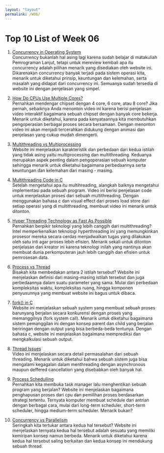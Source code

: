 ```yaml
---
layout: "layout"
permalink: /W06/
---
```


# Top 10 List of Week 06

1. [Concurrency in Operating System](https://www.geeksforgeeks.org/concurrency-in-operating-system/)<br>
Concurrency bukanlah hal asing lagi karena sudah belajar di matakuliah Pemrograman Lanjut, tetapi untuk mereview kembali apa itu concurrency adalah pilihan menarik yang disediakan oleh website ini. Dikarenakan concurrency banyak terjadi pada sistem operasi kita, menarik untuk diketahui prinsip, keuntungan dan kelemahan, serta masalah yang didapat dari concurrency ini. Semuanya sudah tersedia di website ini dengan penjelasan yang simpel.

2. [How Do CPUs Use Multiple Cores?](https://www.youtube.com/watch?v=S3I5WNHbnJ0)<br>
Pernahkan mendengar chipset dengan 4 core, 6 core, atau 8 core? Jika pernah, sebaiknya Anda menonton video ini karena berisi penjelasan video interaktif bagaimana sebuah chipset dengan banyak core bekerja. Menarik untuk diketahui, karena pada kenyataannya kita membutuhkan pengoperasian berbagai proses secara bersamaan. Dengan menonton video ini akan menjadi tercerahkan didukung dengan animasi dan penjelasan yang cukup mudah dimengerti.

3. [Multithreading vs Multiprocessing](https://www.guru99.com/difference-between-multiprocessing-and-multithreading.html)<br>
Website ini menjelaskan karakteristik dan perbedaan dari kedua istilah yang tidak asing yaitu multiprocessing dan multithreading. Keduanya merupakan aspek penting dalam pengoperasian sebuah komputer sehingga menarik untuk diketahui bagaimana perbedaannya serta keuntungan dan kelemahan dari masing - masing. 

4. [Multithreading Code in C](https://www.youtube.com/watch?v=7ENFeb-J75k)<br>
Setelah mengetahui apa itu multihreading, alangkah baiknya mengetahui implementasi pada sebuah program. Video ini berisi penjelasan code untuk menjelaskan proses dari sebuah multithreading. Dengan menggunakan bahasa c dan visual effect dari proses load store dari setiap operasi yang di multithreading, membuat video ini menarik untuk ditonton.

5. [Hyper Threading Technology as Fast As Possible](https://www.youtube.com/watch?v=wnS50lJicXc)<br>
Pernahkan berpikir teknologi yang lebih canggih dari multithreading? Intel memperkenalkan teknologi hyperthreading ini yang memungkinkan prosesor mereka secara cerdas menjadwalkan tugas yang dilakukan oleh satu inti agar proses lebih efisien. Menarik sekali untuk ditonton penjelasan dari kreator ini karena teknologi inilah yang nantinya akan membuat dunia perkomputeran jauh lebih canggih dan efisien untuk pemrosesan data.

6. [Process vs Thread](https://www.geeksforgeeks.org/difference-between-process-and-thread/)<br>
Bisakah kita membedakan antara 2 istilah tersebut? Website ini menjelaskan definisi dari masing-masing istilah tersebut dan juga perbedaannya dalam suatu parameter yang sama. Mulai dari perbedaan kompleksitas waktu, kompleksitas ruang, hingga komponen penyusunnya yang membuat website ini bagus untuk dibaca.

7. [fork() in C](https://www.geeksforgeeks.org/fork-system-call/)<br>
Website ini menjelaskan sebuah system yang membuat sebuah proses barunyang berjalan secara konkurensi dengan proses yang memanggilnya (fork system call). Menarik untuk diketahui bagaimana sistem pemanggilan ini dengan konsep parent dan child yang berjalan beriringan dengan output yang bisa berbeda-beda tentunya. Dengan bahasa c,  website ini menjelaskan bagaimana memprediksi dan mengkalkulasi sebuah output.

8. [Thread Issues](https://www.youtube.com/watch?v=wNns0kIDC68)<br>
Video ini menjelaskan secara detail permasalahan dari sebuah threading. Menarik untuk diketahui bahwa sebuah sistem juga bisa mengalami kegagalan dalam menthreading dengan asynchronous maupun deffered cancellation yang disebabkan oleh banyak hal.

9. [Process Schedulling](https://www.tutorialspoint.com/operating_system/os_process_scheduling.htm)<br>
Pernahkan kita membuka task manager lalu menghentikan sebuah program yang berjalan? Website ini menjelaskan bagaimana penghapusan proses dari cpu dan pemilihan proses berdasarkan strategi tertentu. Ternyata komputer membuat schedule dari antrian  dengan berbagai cara, mulai dari long-term scheduler, short-term scheduler, hingga medium-term scheduler. Menarik bukan?

10. [Concurrency vs Parallelism](https://medium.com/@itIsMadhavan/concurrency-vs-parallelism-a-brief-review-b337c8dac350)<br>
Seringkah kita tertukar antara kedua hal tersebut? Website ini menjelaskan ternyata kedua hal tersebut adalah sesuatu yang memiliki kemiripan konsep namun berbeda. Menarik untuk diketahui karena kedua hal tersebut saling berkaitan dan kedua konsep ini mendukung sebuah thread.

